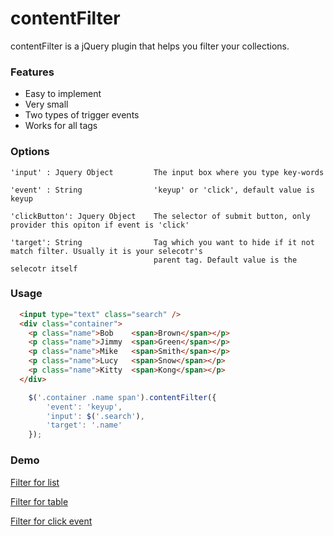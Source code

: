 # contentFilter
contentFilter is a jQuery plugin that helps you filter your collections.
### Features
- Easy to implement
- Very small
- Two types of trigger events
- Works for all tags

### Options
```
'input' : Jquery Object  		The input box where you type key-words

'event' : String         		'keyup' or 'click', default value is keyup

'clickButton': Jquery Object	The selector of submit button, only provider this opiton if event is 'click'

'target': String				Tag which you want to hide if it not match filter. Usually it is your selecotr's 
								parent tag. Default value is the selecotr itself

```
### Usage
```html
  <input type="text" class="search" />
  <div class="container">
    <p class="name">Bob    <span>Brown</span></p>
    <p class="name">Jimmy  <span>Green</span></p>
    <p class="name">Mike   <span>Smith</span></p>
    <p class="name">Lucy   <span>Snow</span></p>
    <p class="name">Kitty  <span>Kong</span></p>
  </div>
```
```javascript
	$('.container .name span').contentFilter({
    	'event': 'keyup',
		'input': $('.search'),
		'target': '.name'
	});
```
### Demo
<p><a href="http://iammvp.github.io/contentFilter/examples/list.html" target="_blank">Filter for list</a></p>
<p><a href="http://iammvp.github.io/contentFilter/examples/table.html" target="_blank">Filter for table</a></p>
<p><a href="http://iammvp.github.io/contentFilter/examples/click.html" target="_blank">Filter for click event</a></p>
